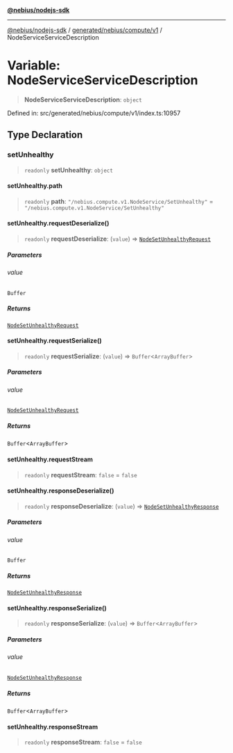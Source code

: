 [**@nebius/nodejs-sdk**](../../../../../README.md)

---

[@nebius/nodejs-sdk](../../../../../README.md) / [generated/nebius/compute/v1](../README.md) / NodeServiceServiceDescription

# Variable: NodeServiceServiceDescription

> **NodeServiceServiceDescription**: `object`

Defined in: src/generated/nebius/compute/v1/index.ts:10957

## Type Declaration

### setUnhealthy

> `readonly` **setUnhealthy**: `object`

#### setUnhealthy.path

> `readonly` **path**: `"/nebius.compute.v1.NodeService/SetUnhealthy"` = `"/nebius.compute.v1.NodeService/SetUnhealthy"`

#### setUnhealthy.requestDeserialize()

> `readonly` **requestDeserialize**: (`value`) => [`NodeSetUnhealthyRequest`](../interfaces/NodeSetUnhealthyRequest.md)

##### Parameters

###### value

`Buffer`

##### Returns

[`NodeSetUnhealthyRequest`](../interfaces/NodeSetUnhealthyRequest.md)

#### setUnhealthy.requestSerialize()

> `readonly` **requestSerialize**: (`value`) => `Buffer`\<`ArrayBuffer`\>

##### Parameters

###### value

[`NodeSetUnhealthyRequest`](../interfaces/NodeSetUnhealthyRequest.md)

##### Returns

`Buffer`\<`ArrayBuffer`\>

#### setUnhealthy.requestStream

> `readonly` **requestStream**: `false` = `false`

#### setUnhealthy.responseDeserialize()

> `readonly` **responseDeserialize**: (`value`) => [`NodeSetUnhealthyResponse`](../interfaces/NodeSetUnhealthyResponse.md)

##### Parameters

###### value

`Buffer`

##### Returns

[`NodeSetUnhealthyResponse`](../interfaces/NodeSetUnhealthyResponse.md)

#### setUnhealthy.responseSerialize()

> `readonly` **responseSerialize**: (`value`) => `Buffer`\<`ArrayBuffer`\>

##### Parameters

###### value

[`NodeSetUnhealthyResponse`](../interfaces/NodeSetUnhealthyResponse.md)

##### Returns

`Buffer`\<`ArrayBuffer`\>

#### setUnhealthy.responseStream

> `readonly` **responseStream**: `false` = `false`
